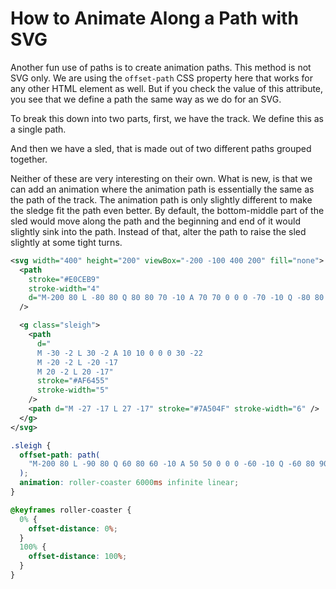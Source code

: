 # How to Animate Along a Path with SVG

Another fun use of paths is to create animation paths. This method is not SVG only. We are using 
the `offset-path` CSS property here that works for any other HTML element as well. But if you check the value of 
this attribute, you see that we define a path the same way as we do for an SVG.

To break this down into two parts, first, we have the track. We define this as a single path.

And then we have a sled, that is made out of two different paths grouped together.

Neither of these are very interesting on their own. What is new, is that we can add an animation where the 
animation path is essentially the same as the path of the track. The animation path is only slightly different to
make the sledge fit the path even better. By default, the bottom-middle part of the sled would move along the path 
and the beginning and end of it would slightly sink into the path. Instead of that, alter the path to raise the sled 
slightly at some tight turns.

```svg
<svg width="400" height="200" viewBox="-200 -100 400 200" fill="none">
  <path
    stroke="#E0CEB9"
    stroke-width="4"
    d="M-200 80 L -80 80 Q 80 80 70 -10 A 70 70 0 0 0 -70 -10 Q -80 80 80 80 L 200 80"
  />

  <g class="sleigh">
    <path
      d="
      M -30 -2 L 30 -2 A 10 10 0 0 0 30 -22
      M -20 -2 L -20 -17
      M 20 -2 L 20 -17"
      stroke="#AF6455"
      stroke-width="5"
    />
    <path d="M -27 -17 L 27 -17" stroke="#7A504F" stroke-width="6" />
  </g>
</svg>
```

```css
.sleigh {
  offset-path: path(
    "M-200 80 L -90 80 Q 60 80 60 -10 A 50 50 0 0 0 -60 -10 Q -60 80 90 80 L 200 80"
  );
  animation: roller-coaster 6000ms infinite linear;
}

@keyframes roller-coaster {
  0% {
    offset-distance: 0%;
  }
  100% {
    offset-distance: 100%;
  }
}
```
